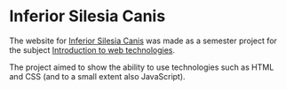 # Inferior Silesia Canis 

The website for [Inferior Silesia Canis](https://juleenek.github.io/Inferior-Silesia-Canis/) was made as a semester project for the subject [Introduction to web technologies](https://github.com/juleenek/Technologie-webowe).

The project aimed to show the ability to use technologies such as HTML and CSS (and to a small extent also JavaScript).
